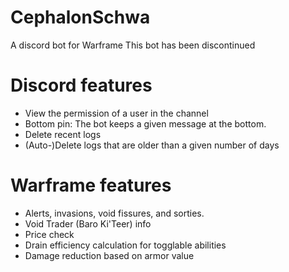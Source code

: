 # CephalonSchwa
A discord bot for Warframe
This bot has been discontinued

# Discord features
- View the permission of a user in the channel
- Bottom pin: The bot keeps a given message at the bottom.
- Delete recent logs
- (Auto-)Delete logs that are older than a given number of days

# Warframe features
- Alerts, invasions, void fissures, and sorties.
- Void Trader (Baro Ki'Teer) info
- Price check
- Drain efficiency calculation for togglable abilities
- Damage reduction based on armor value